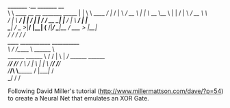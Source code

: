 
 _______                                  .__     _______             __   
 \      \    ____   __ __ _______ _____   |  |    \      \    ____  _/  |_ 
 /   |   \ _/ __ \ |  |  \\_  __ \\__  \  |  |    /   |   \ _/ __ \ \   __\
/    |    \\  ___/ |  |  / |  | \/ / __ \_|  |__ /    |    \\  ___/  |  |  
\____|__  / \___  >|____/  |__|   (____  /|____/ \____|__  / \___  > |__|  
        \/      \/                     \/                \/      \/        
                  ____  ___________   __________                           
                  \   \/  /\_____  \  \______   \                          
  ______   ______  \     /  /   |   \  |       _/  ______   ______         
 /_____/  /_____/  /     \ /    |    \ |    |   \ /_____/  /_____/         
                  /___/\  \\_______  / |____|_  /                          
                        \_/        \/         \/                           
                 
                        
Following David Miller's tutorial (http://www.millermattson.com/dave/?p=54) to create a Neural Net that emulates an XOR Gate.
